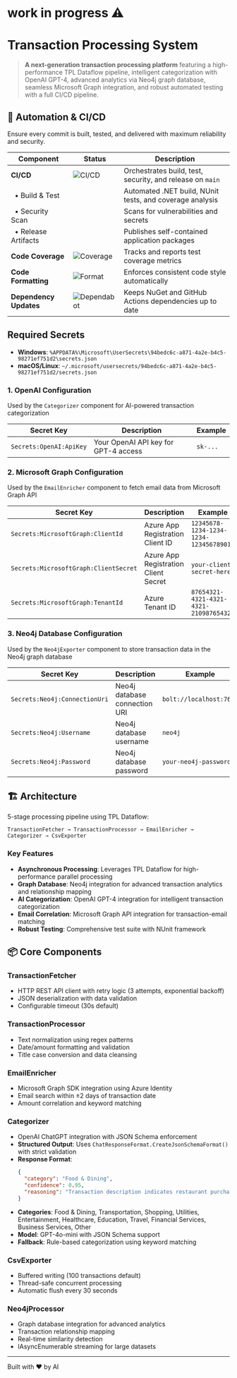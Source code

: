 # work in progress ⚠️
# Transaction Processing System

> **A next-generation transaction processing platform** featuring a high-performance TPL Dataflow pipeline, intelligent categorization with OpenAI GPT-4, advanced analytics via Neo4j graph database, seamless Microsoft Graph integration, and robust automated testing with a full CI/CD pipeline.

## 🚀 Automation & CI/CD

Ensure every commit is built, tested, and delivered with maximum reliability and security.

| Component                | Status                                                                                                   | Description                                              |
|--------------------------|----------------------------------------------------------------------------------------------------------|----------------------------------------------------------|
| **CI/CD**  | ![CI/CD](https://github.com/johnyvmware/TPL-v2/actions/workflows/ci.yml/badge.svg)                      | Orchestrates build, test, security, and release on `main`|
| &nbsp;&nbsp;• Build & Test      | | Automated .NET build, NUnit tests, and coverage analysis |
| &nbsp;&nbsp;• Security Scan     | | Scans for vulnerabilities and secrets                    |
| &nbsp;&nbsp;• Release Artifacts | | Publishes self-contained application packages            |           |
| **Code Coverage**        | ![Coverage](https://codecov.io/gh/johnyvmware/TPL-v2/branch/main/graph/badge.svg)                        | Tracks and reports test coverage metrics                 |
| **Code Formatting**      | ![Format](https://img.shields.io/badge/dotnet_format-enforced-blue.svg)                                  | Enforces consistent code style automatically             |
| **Dependency Updates**   | ![Dependabot](https://img.shields.io/badge/dependabot-weekly-blue.svg)                                   | Keeps NuGet and GitHub Actions dependencies up to date   |

## Required Secrets

- **Windows**: `%APPDATA%\Microsoft\UserSecrets\94bedc6c-a871-4a2e-b4c5-98271ef751d2\secrets.json`
- **macOS/Linux**: `~/.microsoft/usersecrets/94bedc6c-a871-4a2e-b4c5-98271ef751d2/secrets.json`

### 1. OpenAI Configuration
Used by the `Categorizer` component for AI-powered transaction categorization

| Secret Key | Description | Example |
|------------|-------------|---------|
| `Secrets:OpenAI:ApiKey` | Your OpenAI API key for GPT-4 access | `sk-...` |

### 2. Microsoft Graph Configuration
Used by the `EmailEnricher` component to fetch email data from Microsoft Graph API

| Secret Key | Description | Example |
|------------|-------------|---------|
| `Secrets:MicrosoftGraph:ClientId` | Azure App Registration Client ID | `12345678-1234-1234-1234-123456789012` |
| `Secrets:MicrosoftGraph:ClientSecret` | Azure App Registration Client Secret | `your-client-secret-here` |
| `Secrets:MicrosoftGraph:TenantId` | Azure Tenant ID | `87654321-4321-4321-4321-210987654321` |

### 3. Neo4j Database Configuration
Used by the `Neo4jExporter` component to store transaction data in the Neo4j graph database

| Secret Key | Description | Example |
|------------|-------------|---------|
| `Secrets:Neo4j:ConnectionUri` | Neo4j database connection URI | `bolt://localhost:7687` |
| `Secrets:Neo4j:Username` | Neo4j database username | `neo4j` |
| `Secrets:Neo4j:Password` | Neo4j database password | `your-neo4j-password` |

## 🏗️ Architecture

5-stage processing pipeline using TPL Dataflow:

```
TransactionFetcher → TransactionProcessor → EmailEnricher → Categorizer → CsvExporter
```

### Key Features
- **Asynchronous Processing**: Leverages TPL Dataflow for high-performance parallel processing
- **Graph Database**: Neo4j integration for advanced transaction analytics and relationship mapping
- **AI Categorization**: OpenAI GPT-4 integration for intelligent transaction categorization
- **Email Correlation**: Microsoft Graph API integration for transaction-email matching
- **Robust Testing**: Comprehensive test suite with NUnit framework

## 📦 Core Components

### TransactionFetcher
- HTTP REST API client with retry logic (3 attempts, exponential backoff)
- JSON deserialization with data validation
- Configurable timeout (30s default)

### TransactionProcessor
- Text normalization using regex patterns
- Date/amount formatting and validation
- Title case conversion and data cleansing

### EmailEnricher
- Microsoft Graph SDK integration using Azure Identity
- Email search within ±2 days of transaction date
- Amount correlation and keyword matching

### Categorizer
- OpenAI ChatGPT integration with JSON Schema enforcement
- **Structured Output**: Uses `ChatResponseFormat.CreateJsonSchemaFormat()` with strict validation
- **Response Format**: 
  ```json
  {
    "category": "Food & Dining",
    "confidence": 0.95,
    "reasoning": "Transaction description indicates restaurant purchase"
  }
  ```
- **Categories**: Food & Dining, Transportation, Shopping, Utilities, Entertainment, Healthcare, Education, Travel, Financial Services, Business Services, Other
- **Model**: GPT-4o-mini with JSON Schema support
- **Fallback**: Rule-based categorization using keyword matching

### CsvExporter
- Buffered writing (100 transactions default)
- Thread-safe concurrent processing
- Automatic flush every 30 seconds

### Neo4jProcessor
- Graph database integration for advanced analytics
- Transaction relationship mapping
- Real-time similarity detection
- IAsyncEnumerable streaming for large datasets

---

Built with ❤️ by AI

